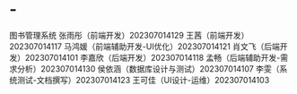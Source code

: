 # -
图书管理系统
张雨彤（前端开发）202307014129
王茜（前端开发）202307014117
马鸿媛（前端辅助开发-UI优化）202307014121
肖文飞（后端开发）202307014101
李嘉欣（后端开发）202307014118
孟畅（后端辅助开发-需求分析）202307014130
侯依涵（数据库设计与测试）202307014107
李雯（系统测试-文档撰写）202307014123
王可佳（UI设计-运维）202307014103
